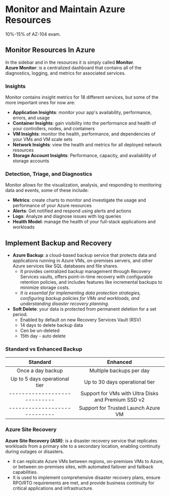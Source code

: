 # Monitor and Maintain Azure Resources

10%-15% of AZ-104 exam.  

## Monitor Resources In Azure

In the sidebar and in the resources it is simply called **Monitor**.  
**Azure Monitor**: is a centralized dashboard that contains all of the diagnostics, logging, and metrics for associated services.  

### Insights

Monitor contains insight metrics for 18 different services, but some of the more important ones for now are:
- **Application Insights**: monitor your app's availability, performance, errors, and usage
- **Container Insights**: gain visibility into the performance and health of your controllers, nodes, and containers
- **VM Insights**: monitor the health, performance, and dependencies of your VMs and VM scale sets
- **Network Insights**: view the health and metrics for all deployed network resources
- **Storage Account Insights**: Performance, capacity, and availability of storage accounts

### Detection, Triage, and Diagnostics

Monitor allows for the visualization, analysis, and responding to monitoring data and events, some of these include:
- **Metrics**: create charts to monitor and investigate the usage and performance of your Azure resources
- **Alerts**: Get notified and respond using alerts and actions
- **Logs**: Analyze and diagnose issues with log queries
- **Health Model**: manage the health of your full-stack applications and workloads

## Implement Backup and Recovery

- **Azure Backup**: a cloud-based backup service that protects data and applications running in Azure VMs, on-premises servers, and other Azure services like SQL databases and file shares.
  - It provides centralized backup management through Recovery Services vaults, offers point-in-time recovery with configurable retention policies, and includes features like incremental backups to minimize storage costs.
  - *It is essential for implementing data protection strategies, configuring backup policies for VMs and workloads, and understanding disaster recovery planning.*
- **Soft Delete**: your data is protected from permanent deletion for a set period. 
  - Enabled by default on new Recovery Services Vault (RSV)
  - 14 days to delete backup data
  - Cen be un-deleted
  - 15th day - auto delete

### Standard vs Enhanced Backup

| **Standard**                    | **Enhanced**                                           |
|:-------------------------------:|:------------------------------------------------------:|
|   Once a day backup             |   Multiple backups per day                             |
|   Up to 5 days operational tier |   Up to 30 days operational tier                       |
|----------------------------     |   Support for VMs with Ultra Disks and Premium SSD v2  |
|----------------------------     |   Support for Trusted Launch Azure VM                  |

### Azure Site Recovery

**Azure Site Recovery (ASR)**: is a disaster recovery service that replicates workloads from a primary site to a secondary location, enabling continuity during outages or disasters.  
- It can replicate Azure VMs between regions, on-premises VMs to Azure, or between on-premises sites, with automated failover and failback capabilities.
- It is used to implement comprehensive disaster recovery plans, ensure RPO/RTO requirements are met, and provide business continuity for critical applications and infrastructure.
